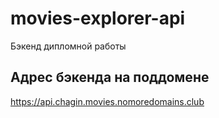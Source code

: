 # movies-explorer-api
Бэкенд дипломной работы

## Адрес бэкенда на поддомене
https://api.chagin.movies.nomoredomains.club
